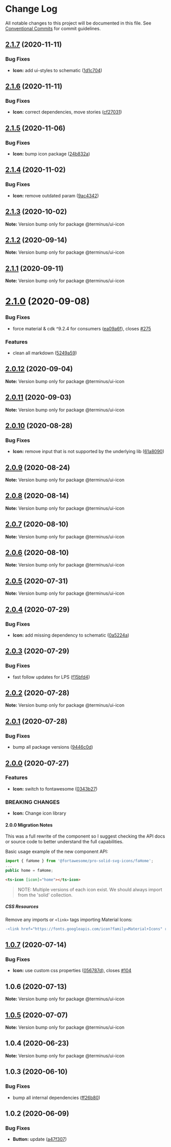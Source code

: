 # Change Log

All notable changes to this project will be documented in this file.
See [Conventional Commits](https://conventionalcommits.org) for commit guidelines.

## [2.1.7](https://github.com/GetTerminus/terminus-oss/compare/@terminus/ui-icon@2.1.6...@terminus/ui-icon@2.1.7) (2020-11-11)


### Bug Fixes

* **Icon:** add ui-styles to schematic ([1d1c704](https://github.com/GetTerminus/terminus-oss/commit/1d1c704ba62f4454c9472b894ed52e2bb239c3f1))





## [2.1.6](https://github.com/GetTerminus/terminus-oss/compare/@terminus/ui-icon@2.1.5...@terminus/ui-icon@2.1.6) (2020-11-11)


### Bug Fixes

* **Icon:** correct dependencies, move stories ([cf27031](https://github.com/GetTerminus/terminus-oss/commit/cf27031117464a37fc2a6c71adf65f00752b54e4))





## [2.1.5](https://github.com/GetTerminus/terminus-oss/compare/@terminus/ui-icon@2.1.4...@terminus/ui-icon@2.1.5) (2020-11-06)


### Bug Fixes

* **Icon:** bump icon package ([24b832a](https://github.com/GetTerminus/terminus-oss/commit/24b832a3d12617a8ea295e40ed3a1c2ecdb3829f))





## [2.1.4](https://github.com/GetTerminus/terminus-oss/compare/@terminus/ui-icon@2.1.3...@terminus/ui-icon@2.1.4) (2020-11-02)


### Bug Fixes

* **Icon:** remove outdated param ([9ac4342](https://github.com/GetTerminus/terminus-oss/commit/9ac434282b123e18696f468bf0e6b513e7e1338e))





## [2.1.3](https://github.com/GetTerminus/terminus-oss/compare/@terminus/ui-icon@2.1.2...@terminus/ui-icon@2.1.3) (2020-10-02)

**Note:** Version bump only for package @terminus/ui-icon





## [2.1.2](https://github.com/GetTerminus/terminus-oss/compare/@terminus/ui-icon@2.1.1...@terminus/ui-icon@2.1.2) (2020-09-14)

**Note:** Version bump only for package @terminus/ui-icon





## [2.1.1](https://github.com/GetTerminus/terminus-oss/compare/@terminus/ui-icon@2.1.0...@terminus/ui-icon@2.1.1) (2020-09-11)

**Note:** Version bump only for package @terminus/ui-icon





# [2.1.0](https://github.com/GetTerminus/terminus-oss/compare/@terminus/ui-icon@2.0.12...@terminus/ui-icon@2.1.0) (2020-09-08)


### Bug Fixes

* force material & cdk ^9.2.4 for consumers ([ea09a6f](https://github.com/GetTerminus/terminus-oss/commit/ea09a6ff88a1ea239fe0e24cb011abfb3ffc8908)), closes [#275](https://github.com/GetTerminus/terminus-oss/issues/275)


### Features

* clean all markdown ([5249a59](https://github.com/GetTerminus/terminus-oss/commit/5249a59486be63b6d9a0be7a801defb9b6adcedc))





## [2.0.12](https://github.com/GetTerminus/terminus-oss/compare/@terminus/ui-icon@2.0.11...@terminus/ui-icon@2.0.12) (2020-09-04)

**Note:** Version bump only for package @terminus/ui-icon





## [2.0.11](https://github.com/GetTerminus/terminus-oss/compare/@terminus/ui-icon@2.0.10...@terminus/ui-icon@2.0.11) (2020-09-03)

**Note:** Version bump only for package @terminus/ui-icon

## [2.0.10](https://github.com/GetTerminus/terminus-oss/compare/@terminus/ui-icon@2.0.9...@terminus/ui-icon@2.0.10) (2020-08-28)

### Bug Fixes

* **Icon:** remove input that is not supported by the underlying lib ([61a8090](https://github.com/GetTerminus/terminus-oss/commit/61a809043185cef61f7d5c48b0828f3022308dc8))

## [2.0.9](https://github.com/GetTerminus/terminus-oss/compare/@terminus/ui-icon@2.0.8...@terminus/ui-icon@2.0.9) (2020-08-24)

**Note:** Version bump only for package @terminus/ui-icon

## [2.0.8](https://github.com/GetTerminus/terminus-oss/compare/@terminus/ui-icon@2.0.7...@terminus/ui-icon@2.0.8) (2020-08-14)

**Note:** Version bump only for package @terminus/ui-icon

## [2.0.7](https://github.com/GetTerminus/terminus-oss/compare/@terminus/ui-icon@2.0.6...@terminus/ui-icon@2.0.7) (2020-08-10)

**Note:** Version bump only for package @terminus/ui-icon

## [2.0.6](https://github.com/GetTerminus/terminus-oss/compare/@terminus/ui-icon@2.0.5...@terminus/ui-icon@2.0.6) (2020-08-10)

**Note:** Version bump only for package @terminus/ui-icon

## [2.0.5](https://github.com/GetTerminus/terminus-oss/compare/@terminus/ui-icon@2.0.4...@terminus/ui-icon@2.0.5) (2020-07-31)

**Note:** Version bump only for package @terminus/ui-icon

## [2.0.4](https://github.com/GetTerminus/terminus-oss/compare/@terminus/ui-icon@2.0.3...@terminus/ui-icon@2.0.4) (2020-07-29)

### Bug Fixes

* **Icon:** add missing dependency to schematic ([0a5224a](https://github.com/GetTerminus/terminus-oss/commit/0a5224a821c192232994abba08e8a66d9e6c5bbf))

## [2.0.3](https://github.com/GetTerminus/terminus-oss/compare/@terminus/ui-icon@2.0.2...@terminus/ui-icon@2.0.3) (2020-07-29)

### Bug Fixes

* fast follow updates for LPS ([f15bfd4](https://github.com/GetTerminus/terminus-oss/commit/f15bfd4fa088da2fea76e9964c664bad8844e740))

## [2.0.2](https://github.com/GetTerminus/terminus-oss/compare/@terminus/ui-icon@2.0.1...@terminus/ui-icon@2.0.2) (2020-07-28)

**Note:** Version bump only for package @terminus/ui-icon

## [2.0.1](https://github.com/GetTerminus/terminus-oss/compare/@terminus/ui-icon@2.0.0...@terminus/ui-icon@2.0.1) (2020-07-28)

### Bug Fixes

* bump all package versions ([9446c0d](https://github.com/GetTerminus/terminus-oss/commit/9446c0d5cde3bd693cfba7cabbfd2db443a47b00))

## [2.0.0](https://github.com/GetTerminus/terminus-oss/compare/@terminus/ui-icon@1.0.7...@terminus/ui-icon@2.0.0) (2020-07-27)

### Features

* **Icon:** switch to fontawesome ([0343b27](https://github.com/GetTerminus/terminus-oss/commit/0343b2772de7249ff6ebcb0c7cfd682d7e1ae808))

### BREAKING CHANGES

* **Icon:** Change icon library

#### 2.0.0 Migration Notes

This was a full rewrite of the component so I suggest checking the API docs or source code to better understand the full capabilities.

Basic usage example of the new component API:

```typescript
import { faHome } from '@fortawesome/pro-solid-svg-icons/faHome';
...
public home = faHome;
```

```html
<ts-icon [icon]="home"></ts-icon>
```

> NOTE: Multiple versions of each icon exist. We should always import from the 'solid' collection.

##### CSS Resources

Remove any imports or `<link>` tags importing Material Icons:

```diff
-<link href="https://fonts.googleapis.com/icon?family=Material+Icons" rel="stylesheet">
```

## [1.0.7](https://github.com/GetTerminus/terminus-oss/compare/@terminus/ui-icon@1.0.6...@terminus/ui-icon@1.0.7) (2020-07-14)

### Bug Fixes

* **Icon:** use custom css properties ([056787d](https://github.com/GetTerminus/terminus-oss/commit/056787d9427e334b967f5aa4cb9e8ef7d857bdca)), closes [#104](https://github.com/GetTerminus/terminus-oss/issues/104)

## 1.0.6 (2020-07-13)

**Note:** Version bump only for package @terminus/ui-icon

## [1.0.5](https://github.com/GetTerminus/terminus-oss/compare/@terminus/ui-icon@1.0.4...@terminus/ui-icon@1.0.5) (2020-07-07)

**Note:** Version bump only for package @terminus/ui-icon

## 1.0.4 (2020-06-23)

**Note:** Version bump only for package @terminus/ui-icon

## 1.0.3 (2020-06-10)

### Bug Fixes

* bump all internal dependencies ([ff26b80](https://github.com/GetTerminus/terminus-oss/commit/ff26b806bb599401f006996be5b567a378e68ef3))

## 1.0.2 (2020-06-09)

### Bug Fixes

* **Button:** update ([a47f307](https://github.com/GetTerminus/terminus-oss/commit/a47f30757b9216d6ee76788c117e76eacf5289e5))
